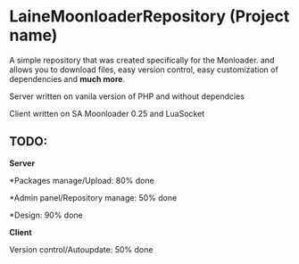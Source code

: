 LaineMoonloaderRepository (Project name)
=======
A simple repository that was created specifically for the Monloader. and allows you to download files, easy version control, easy customization of dependencies and **much more**.

Server written on vanila version of PHP and without dependcies

Client written on SA Moonloader 0.25 and LuaSocket
## TODO:
**Server**

*Packages manage/Upload: 80% done

*Admin panel/Repository manage: 50% done

*Design: 90% done


**Client**

Version control/Autoupdate: 50% done
